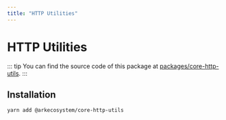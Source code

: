 ```yaml
---
title: "HTTP Utilities"
---
```


# HTTP Utilities

::: tip
You can find the source code of this package at [packages/core-http-utils](https://github.com/ARKEcosystem/core/tree/develop/packages/core-http-utils).
:::

## Installation

```bash
yarn add @arkecosystem/core-http-utils
```
